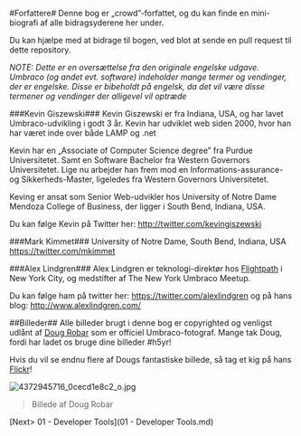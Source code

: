 #Forfattere#
Denne bog er „crowd”-forfattet, og du kan finde en mini-biografi af alle bidragsyderene her under.

Du kan hjælpe med at bidrage til bogen, ved blot at sende en pull request til dette repository.

*NOTE: Dette er en oversættelse fra den originale engelske udgave. Umbraco (og andet evt. software) indeholder mange termer og vendinger, der er engelske. Disse er bibeholdt på engelsk, da det vil være disse termener og vendinger der  alligevel vil optræde*

###Kevin Giszewski###
Kevin Giszewski er fra Indiana, USA, og har lavet Umbraco-udvikling i godt 3 år.
Kevin har udviklet web siden 2000, hvor han har været inde over både LAMP og .net

Kevin har en „Associate of Computer Science degree” fra Purdue Universitetet. Samt en Software Bachelor fra Western Governors Universitetet. Lige nu arbejder han frem mod en Informations-assurance- og Sikkerheds-Master, ligeledes fra Western Governors Universitetet.

Keving er ansat som Senior Web-udvikler hos University of Notre Dame Mendoza College of Business, der ligger i South Bend, Indiana, USA.

Du kan følge Kevin på Twitter her: http://twitter.com/kevingiszewski


###Mark Kimmet###
University of Notre Dame, South Bend, Indiana, USA
https://twitter.com/mkimmet

###Alex Lindgren###
Alex Lindgren er teknologi-direktør hos [Flightpath](http://www.flightpath.com/) i New York City, og medstifter af The New York Umbraco Meetup.

Du kan følge ham på twitter her: https://twitter.com/alexlindgren og på hans blog: http://www.alexlindgren.com/

##Billeder##
Alle billeder brugt i denne bog er copyrighted og venligst udlånt af [Doug Robar](https://twitter.com/drobar) som er officiel Umbraco-fotograf. Mange tak Doug, fordi har ladet os bruge dine billeder #h5yr!

Hvis du vil se endnu flere af Dougs fantastiske billede, så tag et kig på hans [Flickr](https://www.flickr.com/photos/percipientstudios/sets/with/72157605372962113)!


![4372945716_0cecd1e8c2_o.jpg](assets/4372945716_0cecd1e8c2_o.jpg)

>Billede af Doug Robar

[Next> 01 - Developer Tools](01 - Developer Tools.md)

